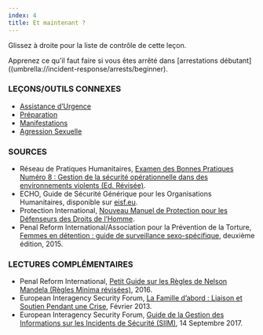```yaml
---
index: 4
title: Et maintenant ?
---
```

Glissez à droite pour la liste de contrôle de cette leçon.

Apprenez ce qu’il faut faire si vous êtes arrêté dans [arrestations débutant]((umbrella://incident-response/arrests/beginner).

### LEÇONS/OUTILS CONNEXES

*   [Assistance d’Urgence](umbrella://emergency-support)
*  [Préparation](umbrella://travel/preparation)
*   [Manifestations](umbrella://work/protests/advanced)
* [Agression Sexuelle](umbrella://incident-response/sexual-assault/expert)

### SOURCES

*   Réseau de Pratiques Humanitaires, [Examen des Bonnes Pratiques Numéro 8 : Gestion de la sécurité opérationnelle dans des environnements violents (Ed. Révisée)](http://odihpn.org/wp-content/uploads/2010/11/GPR_8_revised2.pdf).
*   ECHO, Guide de Sécurité Générique pour les Organisations Humanitaires, disponible sur [eisf.eu](https://www.eisf.eu/library/generic-security-guide-for-humanitarian-organisations/).
*   Protection International, [Nouveau Manuel de Protection pour les Défenseurs des Droits de l’Homme](https://www.protectioninternational.org/fr/node/1106).
*   Penal Reform International/Association pour la Prévention de la Torture, [Femmes en détention : guide de surveillance sexo-spécifique](https://www.apt.ch/content/files_res/thematic-paper-2_women-in-detention-en.pdf), deuxième édition, 2015.

### LECTURES COMPLÉMENTAIRES

*   Penal Reform International, [Petit Guide sur les Règles de Nelson Mandela (Règles Minima révisées)](https://www.penalreform.org/resource/short-guide-to-the-nelson-mandela-rules/), 2016.  
*   European Interagency Security Forum, [La Famille d’abord : Liaison et Soutien Pendant une Crise](https://www.eisf.eu/wp-content/uploads/2013/02/1141-Davidson-2013-Family-First-Liaison-and-Support-During-a-Crisis-2.pdf), Février 2013. 
*   European Interagency Security Forum, [Guide de la Gestion des Informations sur les Incidents de Sécurité (SIIM)](https://www.eisf.eu/library/security-incident-information-management-handbook/), 14 Septembre 2017. 